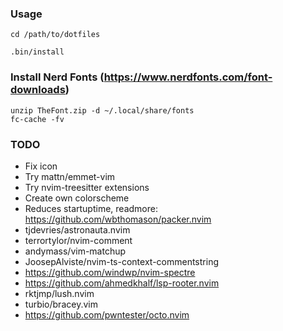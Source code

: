### Usage
```
cd /path/to/dotfiles

.bin/install
```

### Install Nerd Fonts (https://www.nerdfonts.com/font-downloads)
```
unzip TheFont.zip -d ~/.local/share/fonts
fc-cache -fv
```

### TODO
- Fix icon
- Try mattn/emmet-vim
- Try nvim-treesitter extensions
- Create own colorscheme
- Reduces startuptime, readmore: https://github.com/wbthomason/packer.nvim
- tjdevries/astronauta.nvim
- terrortylor/nvim-comment
- andymass/vim-matchup
- JoosepAlviste/nvim-ts-context-commentstring
- https://github.com/windwp/nvim-spectre
- https://github.com/ahmedkhalf/lsp-rooter.nvim
- rktjmp/lush.nvim
- turbio/bracey.vim
- https://github.com/pwntester/octo.nvim
